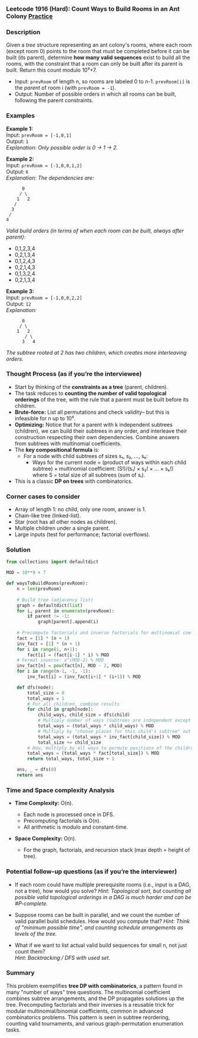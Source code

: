 ### Leetcode 1916 (Hard): Count Ways to Build Rooms in an Ant Colony [Practice](https://leetcode.com/problems/count-ways-to-build-rooms-in-an-ant-colony)

### Description  
Given a *tree* structure representing an ant colony's rooms, where each room (except room 0) points to the room that must be completed before it can be built (its parent), determine **how many valid sequences** exist to build all the rooms, with the constraint that a room can only be built after its parent is built. Return this count modulo 10⁹+7.

- Input: `prevRoom` of length n, so rooms are labeled 0 to n-1. `prevRoom[i]` is the *parent* of room i (with `prevRoom = -1`).
- Output: Number of possible orders in which all rooms can be built, following the parent constraints.

### Examples  

**Example 1:**  
Input: `prevRoom = [-1,0,1]`  
Output: `1`  
*Explanation: Only possible order is 0 → 1 → 2.*

**Example 2:**  
Input: `prevRoom = [-1,0,0,1,2]`  
Output: `6`  
*Explanation: The dependencies are:*
```
      0
     / \
    1   2
   /
  3
 /
4
```
*Valid build orders (in terms of when each room can be built, always after parent):*
- 0,1,2,3,4
- 0,2,1,3,4
- 0,1,2,4,3
- 0,2,1,4,3
- 0,1,3,2,4
- 0,2,1,3,4

**Example 3:**  
Input: `prevRoom = [-1,0,0,2,2]`  
Output: `12`  
*Explanation:*
```
      0
     / \
    1   2
       / \
      3   4
```
*The subtree rooted at 2 has two children, which creates more interleaving orders.*

### Thought Process (as if you’re the interviewee)  
- Start by thinking of the **constraints as a tree** (parent, children).
- The task reduces to **counting the number of valid topological orderings** of the tree, with the rule that a parent must be built before its children.
- **Brute-force:** List all permutations and check validity– but this is infeasible for n up to 10⁵.
- **Optimizing:** Notice that for a parent with k independent subtrees (children), we can build their subtrees in any order, and interleave their construction respecting their own dependencies. Combine answers from subtrees with multinomial coefficients.
- The **key compositional formula** is:
  - For a node with child subtrees of sizes s₁, s₂, ..., sₖ:
    - Ways for the current node = (product of ways within each child subtree)
      × multinomial coefficient: (S!)/(s₁! × s₂! × ... × sₖ!)  
      where S = total size of all subtrees (sum of sᵢ).
- This is a classic **DP on trees** with combinatorics.

### Corner cases to consider  
- Array of length 1: no child, only one room, answer is 1.
- Chain-like tree (linked-list).
- Star (root has all other nodes as children).
- Multiple children under a single parent.
- Large inputs (test for performance; factorial overflows).

### Solution

```python
from collections import defaultdict

MOD = 10**9 + 7

def waysToBuildRooms(prevRoom):
    n = len(prevRoom)
    
    # Build tree (adjacency list)
    graph = defaultdict(list)
    for i, parent in enumerate(prevRoom):
        if parent != -1:
            graph[parent].append(i)
    
    # Precompute factorials and inverse factorials for multinomial coeffs
    fact = [1] * (n + 1)
    inv_fact = [1] * (n + 1)
    for i in range(1, n+1):
        fact[i] = (fact[i-1] * i) % MOD
    # Fermat inverse: x^(MOD-2) % MOD
    inv_fact[n] = pow(fact[n], MOD - 2, MOD)
    for i in range(n-1, -1, -1):
        inv_fact[i] = (inv_fact[i+1] * (i+1)) % MOD

    def dfs(node):
        total_size = 0
        total_ways = 1
        # For all children, combine results
        for child in graph[node]:
            child_ways, child_size = dfs(child)
            # Multiply number of ways (subtrees are independent except for parent order)
            total_ways = (total_ways * child_ways) % MOD
            # Multiply by "choose places for this child's subtree" out of total so far
            total_ways = (total_ways * inv_fact[child_size]) % MOD
            total_size += child_size
        # Now, multiply by all ways to permute positions of the children subtrees
        total_ways = (total_ways * fact[total_size]) % MOD
        return total_ways, total_size + 1

    ans, _ = dfs(0)
    return ans
```

### Time and Space complexity Analysis  

- **Time Complexity:** O(n).
  
  - Each node is processed once in DFS.
  - Precomputing factorials is O(n).
  - All arithmetic is modulo and constant-time.

- **Space Complexity:** O(n).
  
  - For the graph, factorials, and recursion stack (max depth = height of tree).

### Potential follow-up questions (as if you’re the interviewer)  

- If each room could have multiple prerequisite rooms (i.e., input is a DAG, not a tree), how would you solve?
  *Hint: Topological sort, but counting all possible valid topological orderings in a DAG is much harder and can be #P-complete.*

- Suppose rooms can be built in parallel, and we count the number of valid parallel build schedules. How would you compute that?
  *Hint: Think of "minimum possible time", and counting schedule arrangements as levels of the tree.*

- What if we want to list actual valid build sequences for small n, not just count them?  
  *Hint: Backtracking / DFS with used set.*

### Summary
This problem exemplifies **tree DP with combinatorics**, a pattern found in many "number of ways" tree questions. The multinomial coefficient combines subtree arrangements, and the DP propagates solutions up the tree. Precomputing factorials and their inverses is a reusable trick for modular multinomial/binomial coefficients, common in advanced combinatorics problems. This pattern is seen in subtree reordering, counting valid tournaments, and various graph-permutation enumeration tasks.